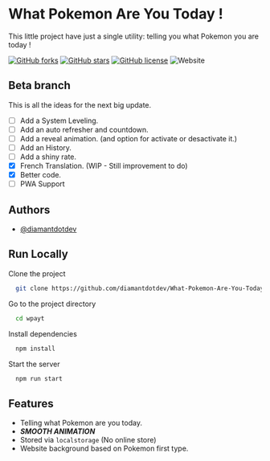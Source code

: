 # What Pokemon Are You Today !

This little project have just a single utility: telling you what Pokemon you are today !

<a href="https://github.com/diamantdotdev/What-Pokemon-Are-You-Today/network"><img alt="GitHub forks" src="https://img.shields.io/github/forks/diamantdotdev/What-Pokemon-Are-You-Today?logo=github&style=flat-square"></a>
<a href="https://github.com/diamantdotdev/What-Pokemon-Are-You-Today/stargazers"><img alt="GitHub stars" src="https://img.shields.io/github/stars/diamantdotdev/What-Pokemon-Are-You-Today?logo=github&style=flat-square"></a>
<a href="https://github.com/diamantdotdev/What-Pokemon-Are-You-Today/blob/master/LICENCE"><img alt="GitHub license" src="https://img.shields.io/github/license/diamantdotdev/What-Pokemon-Are-You-Today?style=flat-square"></a>
<img alt="Website" src="https://img.shields.io/website?down_color=red&down_message=offline&style=flat-square&up_color=green&up_message=online&url=https%3A%2F%2Fwpayt.diams.app">

## Beta branch

This is all the ideas for the next big update.

- [ ] Add a System Leveling.
- [ ] Add an auto refresher and countdown.
- [ ] Add a reveal animation. (and option for activate or desactivate it.)
- [ ] Add an History.
- [ ] Add a shiny rate.
- [x] French Translation. (WIP - Still improvement to do)
- [x] Better code.
- [ ] PWA Support

## Authors

- [@diamantdotdev](https://www.github.com/diamantdotdev)

## Run Locally

Clone the project

```bash
  git clone https://github.com/diamantdotdev/What-Pokemon-Are-You-Today.git wpayt
```

Go to the project directory

```bash
  cd wpayt
```

Install dependencies

```bash
  npm install
```

Start the server

```bash
  npm run start
```

## Features

- Telling what Pokemon are you today.
- **_SMOOTH ANIMATION_**
- Stored via `localstorage` (No online store)
- Website background based on Pokemon first type.
